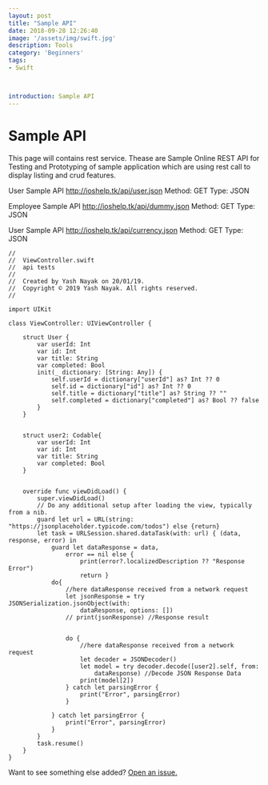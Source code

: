 ```yaml
---
layout: post
title: "Sample API"
date: 2018-09-28 12:26:40
image: '/assets/img/swift.jpg'
description: Tools
category: 'Beginners'
tags:
- Swift



introduction: Sample API
---
```


# Sample API
This page will contains rest service.
Thease are Sample Online REST API for Testing and Prototyping of sample application which are using rest call to display listing and crud features.




User Sample API
<a href="http://ioshelp.tk/api/user.json">http://ioshelp.tk/api/user.json</a>
Method:	GET	
Type: JSON


Employee Sample API
<a href="http://ioshelp.tk/api/dummy.json">http://ioshelp.tk/api/dummy.json</a>
Method:	GET	
Type: JSON


User Sample API
<a href="http://ioshelp.tk/api/currency.json">http://ioshelp.tk/api/currency.json</a>
Method:	GET	
Type: JSON



```
//
//  ViewController.swift
//  api tests
//
//  Created by Yash Nayak on 20/01/19.
//  Copyright © 2019 Yash Nayak. All rights reserved.
//

import UIKit

class ViewController: UIViewController {

    struct User {
        var userId: Int
        var id: Int
        var title: String
        var completed: Bool
        init(_ dictionary: [String: Any]) {
            self.userId = dictionary["userId"] as? Int ?? 0
            self.id = dictionary["id"] as? Int ?? 0
            self.title = dictionary["title"] as? String ?? ""
            self.completed = dictionary["completed"] as? Bool ?? false
        }
    }
    

    struct user2: Codable{
        var userId: Int
        var id: Int
        var title: String
        var completed: Bool
    }
    
 
    override func viewDidLoad() {
        super.viewDidLoad()
        // Do any additional setup after loading the view, typically from a nib.
        guard let url = URL(string: "https://jsonplaceholder.typicode.com/todos") else {return}
        let task = URLSession.shared.dataTask(with: url) { (data, response, error) in
            guard let dataResponse = data,
                error == nil else {
                    print(error?.localizedDescription ?? "Response Error")
                    return }
            do{
                //here dataResponse received from a network request
                let jsonResponse = try JSONSerialization.jsonObject(with:
                    dataResponse, options: [])
                // print(jsonResponse) //Response result
                
                
                do {
                    //here dataResponse received from a network request
                    let decoder = JSONDecoder()
                    let model = try decoder.decode([user2].self, from:
                        dataResponse) //Decode JSON Response Data
                    print(model[2])
                } catch let parsingError {
                    print("Error", parsingError)
                }
                
            } catch let parsingError {
                print("Error", parsingError)
            }
        }
        task.resume()
    }
}

```

Want to see something else added? <a href="https://yugn27.github.io/contact/">Open an issue.</a>
